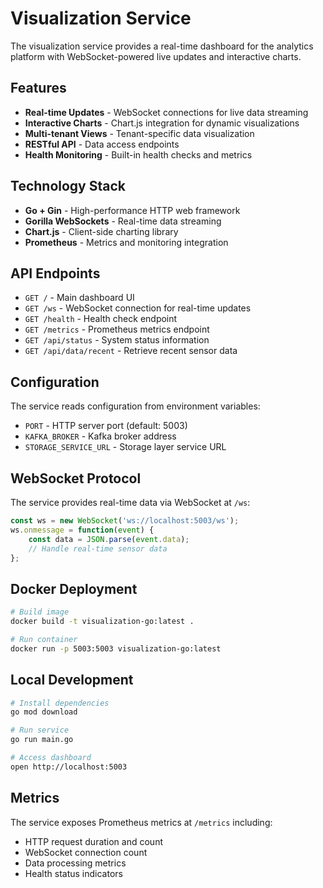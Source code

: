 # Visualization Service

The visualization service provides a real-time dashboard for the analytics platform with WebSocket-powered live updates and interactive charts.

## Features

- **Real-time Updates** - WebSocket connections for live data streaming
- **Interactive Charts** - Chart.js integration for dynamic visualizations
- **Multi-tenant Views** - Tenant-specific data visualization
- **RESTful API** - Data access endpoints
- **Health Monitoring** - Built-in health checks and metrics

## Technology Stack

- **Go + Gin** - High-performance HTTP web framework
- **Gorilla WebSockets** - Real-time data streaming
- **Chart.js** - Client-side charting library
- **Prometheus** - Metrics and monitoring integration

## API Endpoints

- `GET /` - Main dashboard UI
- `GET /ws` - WebSocket connection for real-time updates
- `GET /health` - Health check endpoint
- `GET /metrics` - Prometheus metrics endpoint
- `GET /api/status` - System status information
- `GET /api/data/recent` - Retrieve recent sensor data

## Configuration

The service reads configuration from environment variables:

- `PORT` - HTTP server port (default: 5003)
- `KAFKA_BROKER` - Kafka broker address
- `STORAGE_SERVICE_URL` - Storage layer service URL

## WebSocket Protocol

The service provides real-time data via WebSocket at `/ws`:

```javascript
const ws = new WebSocket('ws://localhost:5003/ws');
ws.onmessage = function(event) {
    const data = JSON.parse(event.data);
    // Handle real-time sensor data
};
```

## Docker Deployment

```bash
# Build image
docker build -t visualization-go:latest .

# Run container
docker run -p 5003:5003 visualization-go:latest
```

## Local Development

```bash
# Install dependencies
go mod download

# Run service
go run main.go

# Access dashboard
open http://localhost:5003
```

## Metrics

The service exposes Prometheus metrics at `/metrics` including:
- HTTP request duration and count
- WebSocket connection count
- Data processing metrics
- Health status indicators
